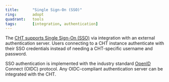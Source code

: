```yaml
---
title:      "Single Sign-On (SSO)"
ring:       adopt
quadrant:   tools
tags:       [integration, authentication]
---
```


The [CHT supports Single Sign-On (SSO)](https://docs.communityhealthtoolkit.org/hosting/sso/) via integration with an external authentication server. Users connecting to a CHT instance authenticate with their SSO credentials instead of needing a CHT-specific username and password.

SSO authentication is implemented with the industry standard [OpenID](https://openid.net/) Connect (OIDC) protocol. Any OIDC-compliant authentication server can be integrated with the CHT.
